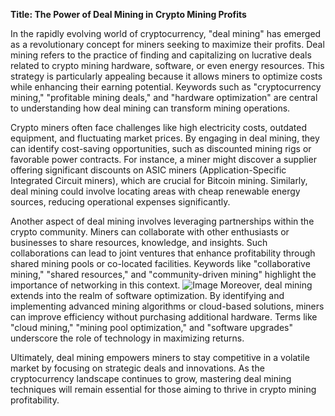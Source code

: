 **Title: The Power of Deal Mining in Crypto Mining Profits**

In the rapidly evolving world of cryptocurrency, "deal mining" has emerged as a revolutionary concept for miners seeking to maximize their profits. Deal mining refers to the practice of finding and capitalizing on lucrative deals related to crypto mining hardware, software, or even energy resources. This strategy is particularly appealing because it allows miners to optimize costs while enhancing their earning potential. Keywords such as "cryptocurrency mining," "profitable mining deals," and "hardware optimization" are central to understanding how deal mining can transform mining operations.

Crypto miners often face challenges like high electricity costs, outdated equipment, and fluctuating market prices. By engaging in deal mining, they can identify cost-saving opportunities, such as discounted mining rigs or favorable power contracts. For instance, a miner might discover a supplier offering significant discounts on ASIC miners (Application-Specific Integrated Circuit miners), which are crucial for Bitcoin mining. Similarly, deal mining could involve locating areas with cheap renewable energy sources, reducing operational expenses significantly.

Another aspect of deal mining involves leveraging partnerships within the crypto community. Miners can collaborate with other enthusiasts or businesses to share resources, knowledge, and insights. Such collaborations can lead to joint ventures that enhance profitability through shared mining pools or co-located facilities. Keywords like "collaborative mining," "shared resources," and "community-driven mining" highlight the importance of networking in this context.
 ![Image](https://github.com/user-attachments/assets/b6e7b7a2-655e-4d44-8baa-20c566a3cb65)
Moreover, deal mining extends into the realm of software optimization. By identifying and implementing advanced mining algorithms or cloud-based solutions, miners can improve efficiency without purchasing additional hardware. Terms like "cloud mining," "mining pool optimization," and "software upgrades" underscore the role of technology in maximizing returns.

Ultimately, deal mining empowers miners to stay competitive in a volatile market by focusing on strategic deals and innovations. As the cryptocurrency landscape continues to grow, mastering deal mining techniques will remain essential for those aiming to thrive in crypto mining profitability.